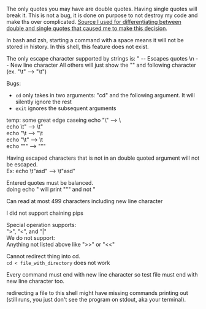 The only quotes you may have are double quotes. Having single quotes will break it. This is not a bug, it is done on purpose to not destroy my code and make ths over complicated.
[Source I used for differentiating between double and single quotes that caused me to make this decision](https://stackoverflow.com/questions/6697753/difference-between-single-and-double-quotes-in-bash).

In bash and zsh, starting a command with a space means it will not be stored in history. In this shell, this feature does not exist. 

The only escape character supported by strings is:
    \" -- Escapes quotes
    \n -- New line character
All others will just show the "\" and following character (ex. "\t" --> "\t")

Bugs:
- ```cd``` only takes in two arguments: "cd" and the following argument. It will silently ignore the rest  
- ```exit``` ignores the subsequent arguments

temp: some great edge caseing
echo "\\" --> \\  
echo \t" --> \t"  
echo "\t --> "\t  
echo "\\t" --> \\t  
echo \""" --> \"""  

Having escaped characters that is not in an double quoted argument will not be escaped.  
Ex: echo \t"asd" --> \t"asd"  

Entered quotes must be balanced.  
doing echo \" will print "\"" and not "

Can read at most 499 characters including new line character  

I did not support chaining pips  

Special operation supports:  
">", "<", and "|"  
We do not support:  
Anything not listed above like ">>" or "<<"

Cannot redirect thing into cd.  
```cd < file_with_directory``` does not work

Every command must end with new line character so test file must end with new line character too.

redirecting a file to this shell might have missing commands printing out (still runs, you just don't see the program on stdout, aka your terminal).

